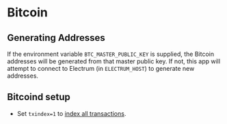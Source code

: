 # Bitcoin

## Generating Addresses

If the environment variable `BTC_MASTER_PUBLIC_KEY` is supplied, the Bitcoin addresses will be generated from that master public key. If not, this app will attempt to connect to Electrum (in `ELECTRUM_HOST`) to generate new addresses.

## Bitcoind setup

- Set `txindex=1` to [index all transactions](https://bitcore.io/guides/full-node/).

